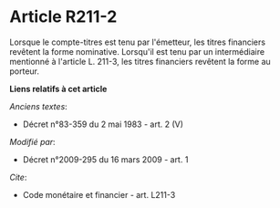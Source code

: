# Article R211-2

Lorsque le compte-titres est tenu par l'émetteur, les titres financiers revêtent la forme nominative. Lorsqu'il est tenu par
un intermédiaire mentionné à l'article L. 211-3, les titres financiers revêtent la forme au porteur.

**Liens relatifs à cet article**

_Anciens textes_:

  - Décret n°83-359 du 2 mai 1983 - art. 2 (V)

_Modifié par_:

  - Décret n°2009-295 du 16 mars 2009 - art. 1

_Cite_:

  - Code monétaire et financier - art. L211-3
